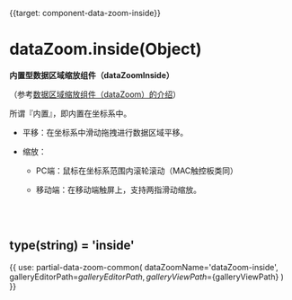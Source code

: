 {{target: component-data-zoom-inside}}

# dataZoom.inside(Object)

**内置型数据区域缩放组件（dataZoomInside）**

（参考[数据区域缩放组件（dataZoom）的介绍](~dataZoom)）

所谓『内置』，即内置在坐标系中。

+ 平移：在坐标系中滑动拖拽进行数据区域平移。

+ 缩放：

    + PC端：鼠标在坐标系范围内滚轮滚动（MAC触控板类同）

    + 移动端：在移动端触屏上，支持两指滑动缩放。


<br>
<br>


## type(string) = 'inside'


{{ use: partial-data-zoom-common(
    dataZoomName='dataZoom-inside',
    galleryEditorPath=${galleryEditorPath},
    galleryViewPath=${galleryViewPath}
) }}

